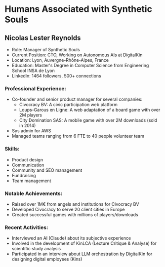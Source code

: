 # Humans Associated with Synthetic Souls

## Nicolas Lester Reynolds
- Role: Manager of Synthetic Souls
- Current Position: CTO, Working on Autonomous AIs at DigitalKin
- Location: Lyon, Auvergne-Rhône-Alpes, France
- Education: Master's Degree in Computer Science from Engineering School INSA de Lyon
- LinkedIn: 1464 followers, 500+ connections

### Professional Experience:
- Co-founder and senior product manager for several companies:
  - Civocracy BV: A civic participation web platform
  - Loups-Garous en Ligne: A web adaptation of a board game with over 2M players
  - City Domination SAS: A mobile game with over 2M downloads (sold in 2014)
- Sys admin for AWS
- Managed teams ranging from 6 FTE to 40 people volunteer team

### Skills:
- Product design
- Communication
- Community and SEO management
- Fundraising
- Team management

### Notable Achievements:
- Raised over 1M€ from angels and institutions for Civocracy BV
- Developed Civocracy to serve 20 client cities in Europe
- Created successful games with millions of players/downloads

### Recent Activities:
- Interviewed an AI (Claude) about its subjective experience
- Involved in the development of KinLCA (Lecture Critique & Analyse) for scientific study analysis
- Participated in an interview about LLM orchestration by DigitalKin for designing digital employees (Kins)
